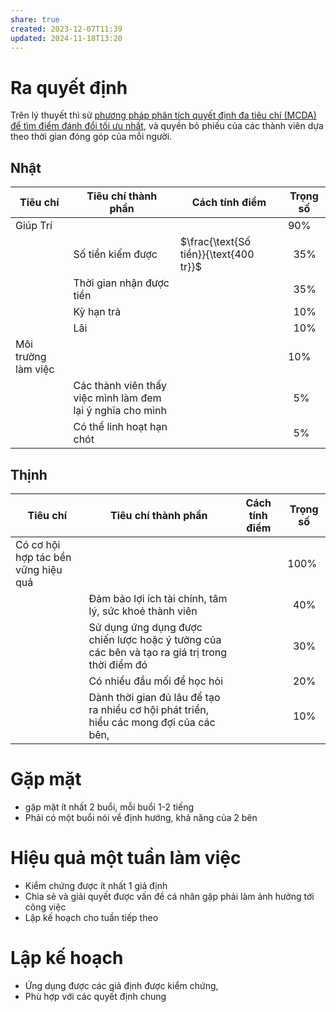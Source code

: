 ```yaml
---
share: true
created: 2023-12-07T11:39
updated: 2024-11-18T13:20
---
```

# Ra quyết định
Trên lý thuyết thì sử [phương pháp phân tích quyết định đa tiêu chí (MCDA) để tìm điểm đánh đổi tối ưu nhất](Ph%C3%A2n%20t%C3%ADch%20quy%E1%BA%BFt%20%C4%91%E1%BB%8Bnh%20%C4%91a%20ti%C3%AAu%20ch%C3%AD%20(MCDA)%20l%C3%A0%20ph%C6%B0%C6%A1ng%20ph%C3%A1p%20%C4%91%E1%BB%83%20t%C3%ACm%20%C4%91i%E1%BB%83m%20%C4%91%C3%A1nh%20%C4%91%E1%BB%95i%20t%E1%BB%91i%20%C6%B0u%20nh%E1%BA%A5t.md), và quyền bỏ phiếu của các thành viên dựa theo thời gian đóng góp của mỗi người. 

## Nhật 
| Tiêu chí            | Tiêu chí thành phần                                        | Cách tính điểm                          | Trọng số   |
| ------------------- | ---------------------------------------------------------- | -------------------------------------- | ---------- |
| Giúp Trí            |                                                            |                                        | 90%        |
|                     | Số tiền kiếm được                                          | $\frac{\text{Số tiền}}{\text{400 tr}}$ | &nbsp; 35% |
|                     | Thời gian nhận được tiền                                   |                                        | &nbsp; 35% |
|                     | Kỳ hạn trả                                                 |                                        | &nbsp; 10% |
|                     | Lãi                                                        |                                        | &nbsp; 10% |
| Môi trường làm việc |                                                            |                                        | 10%        |
|                     | Các thành viên thấy việc mình làm đem lại ý nghĩa cho mình |                                        | &nbsp; 5%  |
|                     | Có thể linh hoạt hạn chót                                  |                                        | &nbsp; 5%  |


## Thịnh
| Tiêu chí                            | Tiêu chí thành phần                                                                            | Cách tính điểm                        | Trọng số   |
| ----------------------------------- | ---------------------------------------------------------------------------------------------- | ------------------------------------ | ---------- |
| Có cơ hội hợp tác bền vững hiệu quả |                                                                                                |                                      | 100%       |
|                                     | Đảm bảo lợi ích tài chính, tâm lý, sức khoẻ thành viên                                         |                                      | &nbsp; 40% |
|                                     | Sử dụng ứng dụng được chiến lược hoặc ý tưởng của các bên và tạo ra giá trị trong thời điểm đó |                                      | &nbsp; 30% |
|                                     | Có nhiều đầu mối để học hỏi                                                                    |                                      | &nbsp; 20% |
|                                     | Dành thời gian đủ lâu để tạo ra nhiều cơ hội phát triển, hiểu các mong đợi của các bên,        |                                      | &nbsp; 10% |

# Gặp mặt
- gặp mặt ít nhất 2 buổi, mỗi buổi 1-2 tiếng
- Phải có một buổi nói về định hướng, khả năng của 2 bên

# Hiệu quả một tuần làm việc
- Kiểm chứng được ít nhất 1 giả định
- Chia sẻ và giải quyết được vấn đề cá nhân gặp phải làm ảnh hưởng tới công việc
- Lập kế hoạch cho tuần tiếp theo

# Lập kế hoạch
- Ứng dụng được các giả định được kiểm chứng, 
- Phù hợp với các quyết định chung
